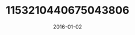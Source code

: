 ---
title: "1153210440675043806"
image: "2016-01-02 11.10.18 1153210440675043806_46248401"
date: "2016-01-02"
type: "photo"
---